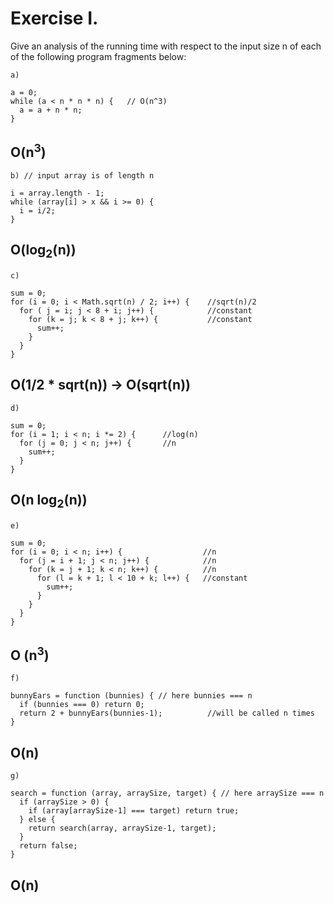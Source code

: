# Exercise I.
Give an analysis of the running time with respect to the input size n of each of the following program fragments below:
```
a)

a = 0;
while (a < n * n * n) {   // O(n^3)
  a = a + n * n;
}
```
## O(n<sup>3</sup>)





```
b) // input array is of length n

i = array.length - 1;
while (array[i] > x && i >= 0) {
  i = i/2;
}
```
## O(log<sub>2</sub>(n))





```
c)

sum = 0;
for (i = 0; i < Math.sqrt(n) / 2; i++) {    //sqrt(n)/2
  for ( j = i; j < 8 + i; j++) {            //constant
    for (k = j; k < 8 + j; k++) {           //constant
      sum++;
    }
  }
}
```
## O(1/2 * sqrt(n)) -> O(sqrt(n))





```
d)

sum = 0;
for (i = 1; i < n; i *= 2) {      //log(n)
  for (j = 0; j < n; j++) {       //n
    sum++;
  }
}
```
## O(n log<sub>2</sub>(n))

```
e)

sum = 0;
for (i = 0; i < n; i++) {                  //n
  for (j = i + 1; j < n; j++) {            //n
    for (k = j + 1; k < n; k++) {          //n
      for (l = k + 1; l < 10 + k; l++) {   //constant
        sum++;
      }
    }
  }
}
```
## O (n<sup>3</sup>)





```
f)

bunnyEars = function (bunnies) { // here bunnies === n
  if (bunnies === 0) return 0;
  return 2 + bunnyEars(bunnies-1);          //will be called n times
}
```
## O(n)





```
g)

search = function (array, arraySize, target) { // here arraySize === n
  if (arraySize > 0) {
    if (array[arraySize-1] === target) return true;
  } else {
    return search(array, arraySize-1, target);
  } 
  return false;
}
```
## O(n)
